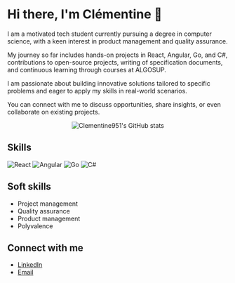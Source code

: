 <!--
**Clementine951/Clementine951** is a ✨ _special_ ✨ repository because its `README.md` (this file) appears on your GitHub profile.

Here are some ideas to get you started:

- 🔭 I’m currently working on ...
- 🌱 I’m currently learning ...
- 👯 I’m looking to collaborate on ...
- 🤔 I’m looking for help with ...
- 💬 Ask me about ...
- 📫 How to reach me: ...
- 😄 Pronouns: ...
- ⚡ Fun fact: ...
-->

# Hi there, I'm Clémentine 👋

I am a motivated tech student currently pursuing a degree in computer science, with a keen interest in product management and quality assurance.

My journey so far includes hands-on projects in React, Angular, Go, and C#, contributions to open-source projects, writing of specification documents, and continuous learning through courses at ALGOSUP.

I am passionate about building innovative solutions tailored to specific problems and eager to apply my skills in real-world scenarios.

You can connect with me to discuss opportunities, share insights, or even collaborate on existing projects.

<div align="center">
  
![Clementine951's GitHub stats](https://github-readme-stats.vercel.app/api?username=Clementine951&theme=chartreuse-dark)

</div>


## Skills

![React](https://img.shields.io/badge/-React-61DAFB?logo=react&logoColor=white&style=flat)
![Angular](https://img.shields.io/badge/-Angular-DD0031?logo=angular&logoColor=white&style=flat)
![Go](https://img.shields.io/badge/-Go-00ADD8?logo=go&logoColor=white&style=flat)
![C#](https://img.shields.io/badge/-C%23-239120?logo=csharp&logoColor=white&style=flat)

## Soft skills

- Project management
- Quality assurance
- Product management
- Polyvalence

## Connect with me
- [LinkedIn](https://www.linkedin.com/in/clementinecurel/)
- [Email](mailto:clementine.curel@algosup.com)
